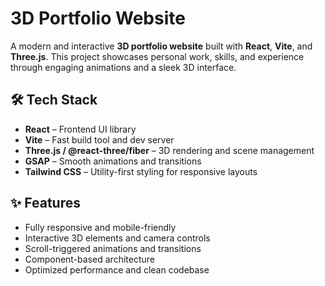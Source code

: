 # 3D Portfolio Website

A modern and interactive **3D portfolio website** built with **React**, **Vite**, and **Three.js**. This project showcases personal work, skills, and experience through engaging animations and a sleek 3D interface.

## 🛠 Tech Stack

- **React** – Frontend UI library  
- **Vite** – Fast build tool and dev server  
- **Three.js / @react-three/fiber** – 3D rendering and scene management  
- **GSAP** – Smooth animations and transitions  
- **Tailwind CSS** – Utility-first styling for responsive layouts  

## ✨ Features

- Fully responsive and mobile-friendly  
- Interactive 3D elements and camera controls  
- Scroll-triggered animations and transitions  
- Component-based architecture  
- Optimized performance and clean codebase  
